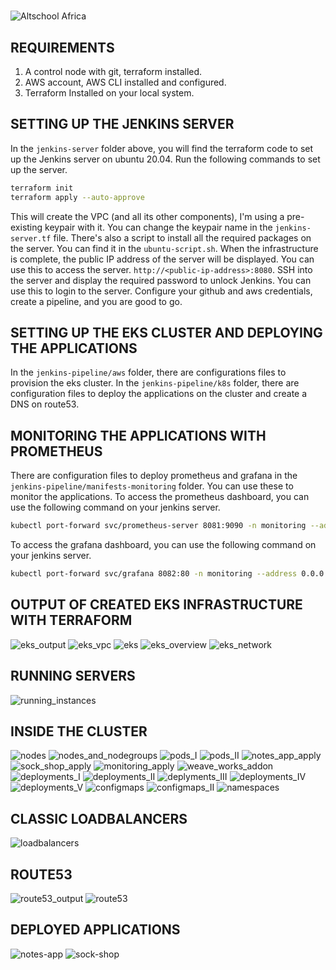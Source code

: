 #

![Altschool Africa](https://github.com/tuyojr/cloudTasks/blob/main/logos/AltSchool.svg)

## REQUIREMENTS

1. A control node with git, terraform installed.
2. AWS account, AWS CLI installed and configured.
3. Terraform Installed on your local system.

## SETTING UP THE JENKINS SERVER

In the `jenkins-server` folder above, you will find the terraform code to set up the Jenkins server on ubuntu 20.04. Run the following commands to set up the server.

```bash
terraform init
terraform apply --auto-approve
```

This will create the VPC (and all its other components), I'm using a pre-existing keypair with it. You can change the keypair name in the `jenkins-server.tf` file. There's also a script to install all the required packages on the server. You can find it in the `ubuntu-script.sh`. When the infrastructure is complete, the public IP address of the server will be displayed. You can use this to access the server. `http://<public-ip-address>:8080`.
SSH into the server and display the required password to unlock Jenkins. You can use this to login to the server.
Configure your github and aws credentials, create a pipeline, and you are good to go.


## SETTING UP THE EKS CLUSTER AND DEPLOYING THE APPLICATIONS

In the `jenkins-pipeline/aws` folder, there are configurations files to provision the eks cluster.
In the `jenkins-pipeline/k8s` folder, there are configuration files to deploy the applications on the cluster and create a DNS on route53.

## MONITORING THE APPLICATIONS WITH PROMETHEUS

There are configuration files to deploy prometheus and grafana in the `jenkins-pipeline/manifests-monitoring` folder. You can use these to monitor the applications. To access the prometheus dashboard, you can use the following command on your jenkins server.

```bash
kubectl port-forward svc/prometheus-server 8081:9090 -n monitoring --address 0.0.0.0
```

To access the grafana dashboard, you can use the following command on your jenkins server.

```bash
kubectl port-forward svc/grafana 8082:80 -n monitoring --address 0.0.0.0
```

## OUTPUT OF CREATED EKS INFRASTRUCTURE WITH TERRAFORM

![eks_output](https://github.com/tuyojr/eks-infrastructure/blob/main/images/eks_output.png)
![eks_vpc](https://github.com/tuyojr/eks-infrastructure/blob/main/images/eks_vpc.png)
![eks](https://github.com/tuyojr/eks-infrastructure/blob/main/images/eks.png)
![eks_overview](https://github.com/tuyojr/eks-infrastructure/blob/main/images/eks_overview.png)
![eks_network](https://github.com/tuyojr/eks-infrastructure/blob/main/images/eks_network.png)

## RUNNING SERVERS

![running_instances](https://github.com/tuyojr/eks-infrastructure/blob/main/images/running_instances.png)

## INSIDE THE CLUSTER

![nodes](https://github.com/tuyojr/eks-infrastructure/blob/main/images/nodes.png)
![nodes_and_nodegroups](https://github.com/tuyojr/eks-infrastructure/blob/main/images/nodes_and_nodegroups.png)
![pods_I](https://github.com/tuyojr/eks-infrastructure/blob/main/images/pods_I.png)
![pods_II](https://github.com/tuyojr/eks-infrastructure/blob/main/images/pods_II.png)
![notes_app_apply](https://github.com/tuyojr/eks-infrastructure/blob/main/images/notes_app_apply.png)
![sock_shop_apply](https://github.com/tuyojr/eks-infrastructure/blob/main/images/sock_shop_apply.png)
![monitoring_apply](https://github.com/tuyojr/eks-infrastructure/blob/main/images/monitoring_apply.png)
![weave_works_addon](https://github.com/tuyojr/eks-infrastructure/blob/main/images/weave_works_addon.png)
![deployments_I](https://github.com/tuyojr/eks-infrastructure/blob/main/images/deployments_I.png)
![deployments_II](https://github.com/tuyojr/eks-infrastructure/blob/main/images/deployments_II.png)
![deplyments_III](https://github.com/tuyojr/eks-infrastructure/blob/main/images/deployments_III.png)
![deployments_IV](https://github.com/tuyojr/eks-infrastructure/blob/main/images/deployments_IV.png)
![deployments_V](https://github.com/tuyojr/eks-infrastructure/blob/main/images/deployments_V.png)
![configmaps](https://github.com/tuyojr/eks-infrastructure/blob/main/images/configmaps.png)
![configmaps_II](https://github.com/tuyojr/eks-infrastructure/blob/main/images/configmaps_II.png)
![namespaces](https://github.com/tuyojr/eks-infrastructure/blob/main/images/namespaces.png)

## CLASSIC LOADBALANCERS
![loadbalancers](https://github.com/tuyojr/eks-infrastructure/blob/main/images/loadbalancers.png)

## ROUTE53
![route53_output](https://github.com/tuyojr/eks-infrastructure/blob/main/images/route53_output.png)
![route53](https://github.com/tuyojr/eks-infrastructure/blob/main/images/route53.png)

## DEPLOYED APPLICATIONS
![notes-app](https://github.com/tuyojr/eks-infrastructure/blob/main/images/notes-app.png)
![sock-shop](https://github.com/tuyojr/eks-infrastructure/blob/main/images/sock-shop.png)
